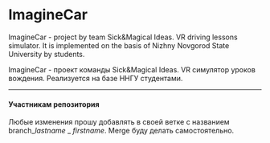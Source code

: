 # ImagineCar


ImagineCar - project by team Sick&Magical Ideas.
VR driving lessons simulator.
It is implemented on the basis of Nizhny Novgorod State University by students.

ImagineCar - проект команды Sick&Magical Ideas.
VR симулятор уроков вождения.
Реализуется на базе ННГУ студентами.

---
#### Участникам репозитория
Любые изменения прошу добавлять в своей ветке с названием branch_*lastname* _ *firstname*. Merge буду делать самостоятельно.







